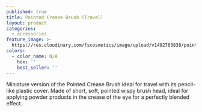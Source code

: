```yaml
---
published: true
title: Pointed Crease Brush (Travel)
layout: product
categories:
  - accessories
feature_image: >-
  https://res.cloudinary.com/fscosmetics/image/upload/v1492763838/pointedCreaseBrush-travel.jpg
colors:
  - color_name: N/A
    hex: ''
    best_seller: ''
---
```

Miniature version of the Pointed Crease Brush ideal for travel with its pencil-like plastic cover. Made of short, soft, pointed wispy brush head, ideal for applying powder products in the crease of the eye for a perfectly blended effect.
